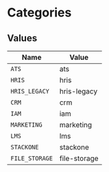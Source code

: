 # Categories


## Values

| Name           | Value          |
| -------------- | -------------- |
| `ATS`          | ats            |
| `HRIS`         | hris           |
| `HRIS_LEGACY`  | hris-legacy    |
| `CRM`          | crm            |
| `IAM`          | iam            |
| `MARKETING`    | marketing      |
| `LMS`          | lms            |
| `STACKONE`     | stackone       |
| `FILE_STORAGE` | file-storage   |